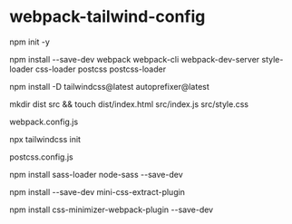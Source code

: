 # webpack-tailwind-config

npm init -y

npm install --save-dev webpack webpack-cli webpack-dev-server style-loader css-loader postcss postcss-loader

npm install -D tailwindcss@latest autoprefixer@latest

mkdir dist src && touch dist/index.html src/index.js src/style.css

webpack.config.js

npx tailwindcss init

postcss.config.js

npm install sass-loader node-sass --save-dev

npm install --save-dev mini-css-extract-plugin

npm install css-minimizer-webpack-plugin --save-dev
